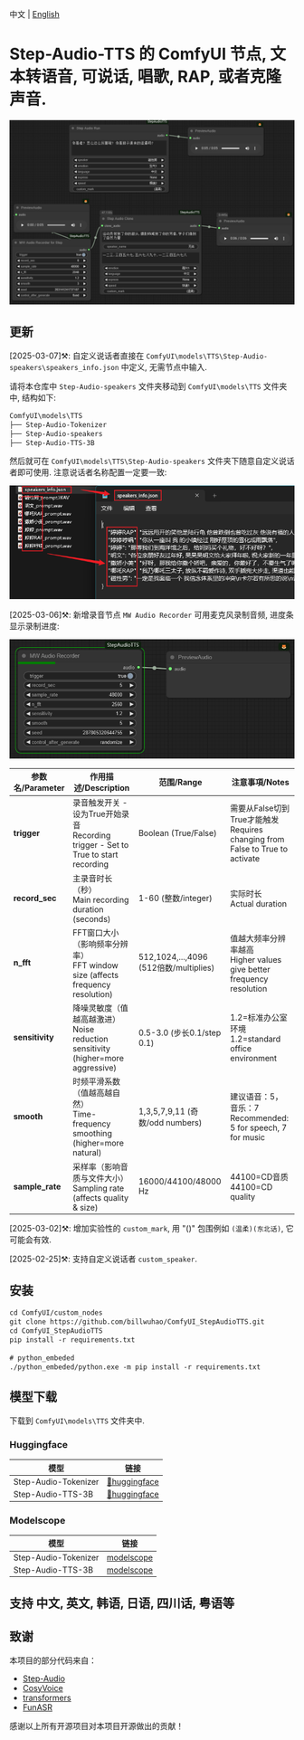 中文 | [English](README-en.md)

# Step-Audio-TTS 的 ComfyUI 节点, 文本转语音, 可说话, 唱歌, RAP, 或者克隆声音.

![](https://github.com/billwuhao/ComfyUI_StepAudioTTS/blob/master/assets/2025-02-21_05-34-25.png)

## 更新

[2025-03-07]⚒️: 自定义说话者直接在 `ComfyUI\models\TTS\Step-Audio-speakers\speakers_info.json` 中定义, 无需节点中输入. 

请将本仓库中 `Step-Audio-speakers` 文件夹移动到 `ComfyUI\models\TTS` 文件夹中, 结构如下:

```
ComfyUI\models\TTS
├── Step-Audio-Tokenizer
├── Step-Audio-speakers
├── Step-Audio-TTS-3B
```

然后就可在 `ComfyUI\models\TTS\Step-Audio-speakers` 文件夹下随意自定义说话者即可使用. 注意说话者名称配置一定要一致:

![](https://github.com/billwuhao/ComfyUI_SparkTTS/blob/master/images/2025-03-07_03-30-51.png)

[2025-03-06]⚒️: 新增录音节点 `MW Audio Recorder` 可用麦克风录制音频, 进度条显示录制进度:

![](https://github.com/billwuhao/ComfyUI_StepAudioTTS/blob/master/assets/2025-03-06_21-29-09.png)

| 参数名/Parameter     | 作用描述/Description                                                                 | 范围/Range                     | 注意事項/Notes                                                                 |
|---------------------|------------------------------------------------------------------------------------|--------------------------------|------------------------------------------------------------------------------|
| **trigger**         | 录音触发开关 - 设为True开始录音<br>Recording trigger - Set to True to start recording | Boolean (True/False)           | 需要从False切到True才能触发<br>Requires changing from False to True to activate          |
| **record_sec**      | 主录音时长（秒）<br>Main recording duration (seconds)                               | 1-60 (整数/integer)             | 实际时长<br>Actual duration            |
| **n_fft**           | FFT窗口大小（影响频率分辨率）<br>FFT window size (affects frequency resolution)      | 512,1024,...,4096 (512倍数/multiplies) | 值越大频率分辨率越高<br>Higher values give better frequency resolution                   |
| **sensitivity**     | 降噪灵敏度（值越高越激进）<br>Noise reduction sensitivity (higher=more aggressive)   | 0.5-3.0 (步长0.1/step 0.1)      | 1.2=标准办公室环境<br>1.2=standard office environment                                   |
| **smooth**          | 时频平滑系数（值越高越自然）<br>Time-frequency smoothing (higher=more natural)       | 1,3,5,7,9,11 (奇数/odd numbers) | 建议语音：5，音乐：7<br>Recommended: 5 for speech, 7 for music                          |
| **sample_rate**     | 采样率（影响音质与文件大小）<br>Sampling rate (affects quality & size)               | 16000/44100/48000 Hz           | 44100=CD音质<br>44100=CD quality                                                         |

[2025-03-02]⚒️: 增加实验性的 `custom_mark`, 用 "()" 包围例如 `(温柔)(东北话)`, 它可能会有效.

[2025-02-25]⚒️: 支持自定义说话者 `custom_speaker`. 

## 安装

```
cd ComfyUI/custom_nodes
git clone https://github.com/billwuhao/ComfyUI_StepAudioTTS.git
cd ComfyUI_StepAudioTTS
pip install -r requirements.txt

# python_embeded
./python_embeded/python.exe -m pip install -r requirements.txt
```

## 模型下载

下载到 `ComfyUI\models\TTS` 文件夹中.

### Huggingface
| 模型   | 链接   |
|-------|-------|
| Step-Audio-Tokenizer | [🤗huggingface](https://huggingface.co/stepfun-ai/Step-Audio-Tokenizer) |
| Step-Audio-TTS-3B | [🤗huggingface](https://huggingface.co/stepfun-ai/Step-Audio-TTS-3B) |

### Modelscope
| 模型   | 链接   |
|-------|-------|
| Step-Audio-Tokenizer | [modelscope](https://modelscope.cn/models/stepfun-ai/Step-Audio-Tokenizer) |
| Step-Audio-TTS-3B | [modelscope](https://modelscope.cn/models/stepfun-ai/Step-Audio-TTS-3B) |

## 支持 中文, 英文, 韩语, 日语, 四川话, 粤语等

## 致谢

本项目的部分代码来自：
* [Step-Audio](https://github.com/stepfun-ai/Step-Audio)
* [CosyVoice](https://github.com/FunAudioLLM/CosyVoice)
* [transformers](https://github.com/huggingface/transformers)
* [FunASR](https://github.com/modelscope/FunASR)

感谢以上所有开源项目对本项目开源做出的贡献！